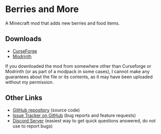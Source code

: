# Berries and More

A Minecraft mod that adds new berries and food items.

## Downloads

- [CurseForge](https://minecraft.curseforge.com/projects/berries-and-more)
- [Modrinth](https://modrinth.com/mod/berries-and-more)

If you downloaded the mod from somewhere other than Curseforge or Modrinth (or as part of a modpack in some cases), I cannot make any guarantees about the file or its contents, as it may have been uploaded without my permission.

## Other Links

- [GitHub repository](https://github.com/SilentChaos512/Berries-and-More) (source code)
- [Issue Tracker on GitHub](https://github.com/SilentChaos512/Berries-and-More/issues) (bug reports and feature requests)
- [Discord Server](https://discord.gg/Adyk9zHnUn) (easiest way to get quick questions answered, do not use to report bugs)
